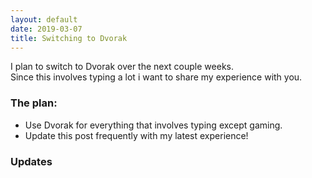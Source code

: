 ```yaml
---
layout: default
date: 2019-03-07
title: Switching to Dvorak
---
```


I plan to switch to Dvorak over the next couple weeks.  
Since this involves typing a lot i want to share my experience with you.

### The plan:

* Use Dvorak for everything that involves typing except gaming.
* Update this post frequently with my latest experience!

### Updates
